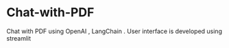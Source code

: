 # Chat-with-PDF
Chat with PDF using OpenAI  , LangChain . User interface is developed using streamlit
